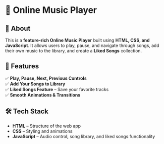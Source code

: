 # 🎵 Online Music Player  

## 📌 About  
This is a **feature-rich Online Music Player** built using **HTML, CSS, and JavaScript**. It allows users to play, pause, and navigate through songs, add their own music to the library, and create a **Liked Songs** collection.  

## 🚀 Features  
✅ **Play, Pause, Next, Previous Controls**  
✅ **Add Your Songs to Library**  
✅ **Liked Songs Feature** – Save your favorite tracks    
✅ **Smooth Animations & Transitions**  

## 🛠️ Tech Stack  
- **HTML** – Structure of the web app  
- **CSS** – Styling and animations  
- **JavaScript** – Audio control, song library, and liked songs functionality  

